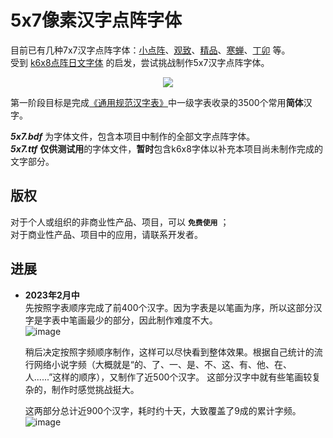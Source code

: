 # 5x7像素汉字点阵字体
    
目前已有几种7x7汉字点阵字体：[小点阵](https://zhuanlan.zhihu.com/p/142419693)、[观致](https://github.com/Angelic47/FontChinese7x7)、[精品](https://github.com/scott0107000/BoutiqueBitmap7x7)、[寒蝉](https://github.com/Warren2060/Chill-Bitmap)、[丁卯](https://3type.cn/fonts/dinkie_bitmap/index.html) 等。  
受到 [k6x8点阵日文字体](https://littlelimit.net/k6x8.htm) 的启发，尝试挑战制作5x7汉字点阵字体。  
  
<p align=center><img src="https://github.com/knife911/5x7-pixel-chinese-font/assets/153206248/f5d99366-9b29-4687-a82b-da00e540e742"></p>  
  
第一阶段目标是完成[《通用规范汉字表》](http://www.moe.gov.cn/jyb_sjzl/ziliao/A19/201306/t20130601_186002.html)中一级字表收录的3500个常用**简体**汉字。  
  
***5x7.bdf*** 为字体文件，包含本项目中制作的全部文字点阵字体。   
***5x7.ttf*** **仅供测试用**的字体文件，**暂时**包含k6x8字体以补充本项目尚未制作完成的文字部分。  
  
## 版权
对于个人或组织的非商业性产品、项目，可以 **`免费使用`** ；  
对于商业性产品、项目中的应用，请联系开发者。

## 进展
* **2023年2月中**  
先按照字表顺序完成了前400个汉字。因为字表是以笔画为序，所以这部分汉字是字表中笔画最少的部分，因此制作难度不大。  
![image](https://github.com/knife911/5x7-pixel-chinese-font/assets/153206248/070c3e0a-6625-4a3e-aeca-0b9b9194427d)
   
    
  稍后决定按照字频顺序制作，这样可以尽快看到整体效果。根据自己统计的流行网络小说字频（大概就是“的、了、一、是、不、这、有、他、在、人......”这样的顺序），又制作了近500个汉字。
这部分汉字中就有些笔画较复杂的，制作时感觉挑战挺大。  
    
  这两部分总计近900个汉字，耗时约十天，大致覆盖了9成的累计字频。  
![image](https://github.com/knife911/5x7-pixel-chinese-font/assets/153206248/90915563-caa8-4979-9ce3-7ed294fdd1db)
